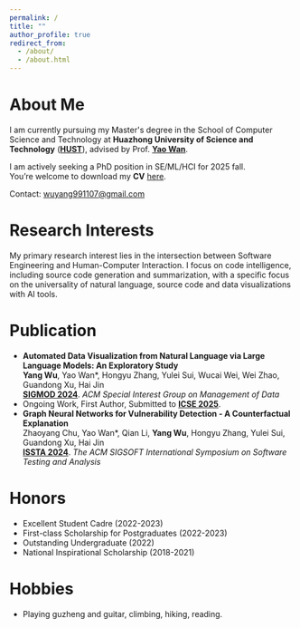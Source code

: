 ```yaml
---
permalink: /
title: ""
author_profile: true
redirect_from: 
  - /about/
  - /about.html
---
```

About Me
======
I am currently pursuing my Master's degree in the School of Computer Science and Technology at **Huazhong University of Science and Technology** ([**HUST**](https://www.hust.edu.cn/)), advised by Prof. [**Yao Wan**](http://wanyao.me/). 

I am actively seeking a PhD position in SE/ML/HCI for 2025 fall.    
You’re welcome to download my **CV** [here](../assets/YangWu_CV.pdf).       
<!-- Contact: wuyang_emily@hust.edu.cn -->
Contact: wuyang991107@gmail.com

Research Interests
======
<!-- My primary research interest lies in code intelligence, including code summarization and code generation, with a specific focus on natural language to visualization (NL2Vis). I am particularly interested in leveraging AI in the applications of tabular data and visualization. -->
My primary research interest lies in the intersection between Software Engineering and Human-Computer Interaction. I focus on code intelligence, including source code generation and summarization, with a specific focus on the universality of natural language, source code and data visualizations with AI tools.

Publication
======
- **Automated Data Visualization from Natural Language via Large Language Models: An Exploratory Study**  
  **Yang Wu**, Yao Wan\*, Hongyu Zhang, Yulei Sui, Wucai Wei, Wei Zhao, Guandong Xu, Hai Jin  
  [**SIGMOD 2024**](https://2024.sigmod.org/). *ACM Special Interest Group on Management of Data*  
  <!-- [PDF](#) | [CCF-A](#) -->
- Ongoing Work, First Author, Submitted to [**ICSE 2025**](https://conf.researchr.org/home/icse-2025).
- **Graph Neural Networks for Vulnerability Detection - A Counterfactual Explanation**  
  Zhaoyang Chu, Yao Wan\*, Qian Li, **Yang Wu**, Hongyu Zhang, Yulei Sui, Guandong Xu, Hai Jin  
  [**ISSTA 2024**](https://2024.issta.org/). *The ACM SIGSOFT International Symposium on Software Testing and Analysis*  
  <!-- [PDF](#) | [CCF-A](#) -->
  
Honors
======
- Excellent Student Cadre (2022-2023)
- First-class Scholarship for Postgraduates (2022-2023)
- Outstanding Undergraduate (2022)
- National Inspirational Scholarship (2018-2021)

Hobbies
======
- Playing guzheng and guitar, climbing, hiking, reading.
